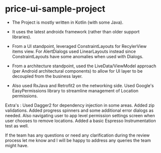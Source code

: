 # price-ui-sample-project

* The Project is mostly written in Kotlin (with some Java).
* It uses the latest androidx framework (rather than older support libraries).
* From a UI standpoint, leveraged ConstraintLayouts for RecylerView items view. For AlertDialogs used LinearLayouts instead since ConstraintLayouts have some anomalies when used with Dialogs.

* From a architecture standpoint, used the LiveData/ViewModel approach (per Android architectural components) to allow for UI layer to be decoupled from the business layer. 

* Also used RxJava and Retrofit2 on the networking side. Used Google's EasyPermissions library to streamline management of Location permissions.

Extra's : Used Dagger2 for dependency injection in some areas. Added zip validations. Added progress spinners and some additional error dialogs as needed. Also navigating user to app level permission settings screen when user chooses to remove locations. Added a basic Espresso Instrumentation test as well.

If the team has any questions or need any clarification during the review process let me know and I will be happy to address any queries the team might have.
